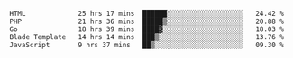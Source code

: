 
<!--START_SECTION:waka-->

```text
HTML             25 hrs 17 mins  ██████░░░░░░░░░░░░░░░░░░░   24.42 %
PHP              21 hrs 36 mins  █████▒░░░░░░░░░░░░░░░░░░░   20.88 %
Go               18 hrs 39 mins  ████▓░░░░░░░░░░░░░░░░░░░░   18.03 %
Blade Template   14 hrs 14 mins  ███▒░░░░░░░░░░░░░░░░░░░░░   13.76 %
JavaScript       9 hrs 37 mins   ██▒░░░░░░░░░░░░░░░░░░░░░░   09.30 %
```

<!--END_SECTION:waka-->
